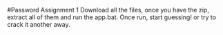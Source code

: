 #Password Assignment 1
Download all the files, once you have the zip, extract all of them and run the app.bat. Once run, start guessing! or try to crack it another away.

